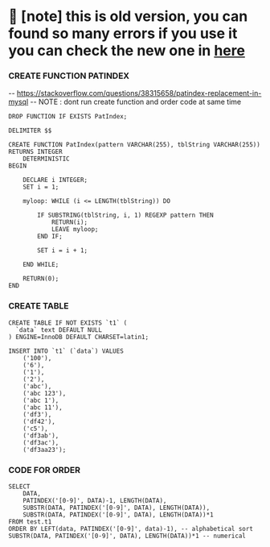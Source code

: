 # 🛑 [note] this is old version, you can found so many errors if you use it <br> you can check the new one in [here](https://github.com/fmhrs/mysql/blob/main/Ordering%20Like%20Windows%20Explorer%20Dose.md)

### CREATE FUNCTION  PATINDEX 
-- https://stackoverflow.com/questions/38315658/patindex-replacement-in-mysql
-- NOTE : dont run create function and order code at same time
```
DROP FUNCTION IF EXISTS PatIndex;

DELIMITER $$

CREATE FUNCTION PatIndex(pattern VARCHAR(255), tblString VARCHAR(255)) RETURNS INTEGER
    DETERMINISTIC
BEGIN

    DECLARE i INTEGER;
    SET i = 1;

    myloop: WHILE (i <= LENGTH(tblString)) DO

        IF SUBSTRING(tblString, i, 1) REGEXP pattern THEN
            RETURN(i);
            LEAVE myloop;        
        END IF;    

        SET i = i + 1;

    END WHILE; 

    RETURN(0);
END
```

### CREATE TABLE
```
CREATE TABLE IF NOT EXISTS `t1` (
  `data` text DEFAULT NULL
) ENGINE=InnoDB DEFAULT CHARSET=latin1;

INSERT INTO `t1` (`data`) VALUES
	('100'),
	('6'),
	('1'),
	('2'),
	('abc'),
	('abc 123'),
	('abc 1'),
	('abc 11'),
	('df3'),
	('df42'),
	('c5'),
	('df3ab'),
	('df3ac'),
	('df3aa23');
```

### CODE FOR ORDER
```
SELECT 
	DATA, 
	PATINDEX('[0-9]', DATA)-1, LENGTH(DATA),
	SUBSTR(DATA, PATINDEX('[0-9]', DATA), LENGTH(DATA)),
	SUBSTR(DATA, PATINDEX('[0-9]', DATA), LENGTH(DATA))*1
FROM test.t1
ORDER BY LEFT(data, PATINDEX('[0-9]', data)-1), -- alphabetical sort
SUBSTR(DATA, PATINDEX('[0-9]', DATA), LENGTH(DATA))*1 -- numerical
```
